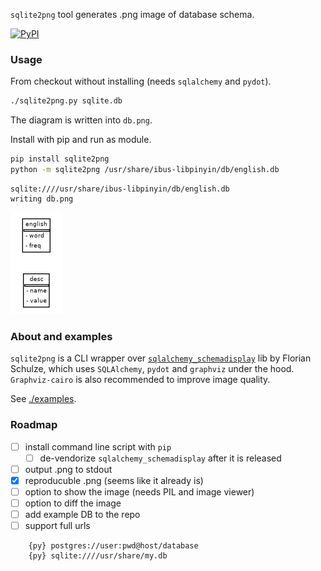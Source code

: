 `sqlite2png` tool generates .png image of database schema.

[![PyPI](https://img.shields.io/pypi/v/sqlite2png)](https://pypi.org/project/sqlite2png/)

### Usage

From checkout without installing (needs `sqlalchemy` and `pydot`).
```bash
./sqlite2png.py sqlite.db
```
The diagram is written into `db.png`.

Install with pip and run as module.
```bash
pip install sqlite2png
python -m sqlite2png /usr/share/ibus-libpinyin/db/english.db
```
```
sqlite:////usr/share/ibus-libpinyin/db/english.db
writing db.png
```

![](examples/english.png)

### About and examples

`sqlite2png` is a CLI wrapper over
[`sqlalchemy_schemadisplay`](https://github.com/fschulze/sqlalchemy_schemadisplay)
lib by Florian Schulze, which uses `SQLAlchemy`, `pydot` and `graphviz`
under the hood. `Graphviz-cairo` is also recommended to improve image quality.

See [./examples](./examples).

### Roadmap

* [ ] install command line script with `pip`
  * [ ] de-vendorize `sqlalchemy_schemadisplay` after it is released
* [ ] output .png to stdout
* [x] reproducuble .png (seems like it already is)
* [ ] option to show the image (needs PIL and image viewer)
* [ ] option to diff the image
* [ ] add example DB to the repo
* [ ] support full urls
```
    {py} postgres://user:pwd@host/database
    {py} sqlite:////usr/share/my.db
```

